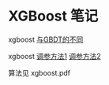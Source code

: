# XGBoost 笔记

xgboost [与GBDT的不同][1]

xgboost [调参方法1][2] [调参方法2][3]

算法见 xgboost.pdf  

[1]: https://www.zhihu.com/question/41354392
[2]: https://www.analyticsvidhya.com/blog/2016/03/complete-guide-parameter-tuning-xgboost-with-codes-python/
[3]: http://blog.csdn.net/u010657489/article/details/51952785
